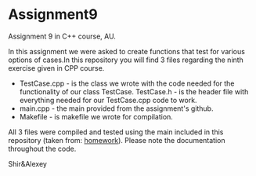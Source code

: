 # Assignment9
Assignment 9 in C++ course, AU.

In this assignment we were asked to create functions that test for various options of cases.In this repository you will find 3 files regarding the ninth exercise given in CPP course. 
  - TestCase.cpp - is the class we wrote with the code needed for the functionality of our class TestCase.
    TestCase.h - is the header file with everything needed for our TestCase.cpp code to work. 
  - main.cpp - the main provided from the assignment's github.
  - Makefile - is makefile we wrote for compilation.

All 3 files were compiled and tested using the main included in this repository
(taken from: [homework](https://github.com/erelsgl/ariel-cpp-5778/blob/master/week09-metaprogramming/homework/homework.pdf)). 
Please note the documentation throughout the code.

Shir&Alexey
